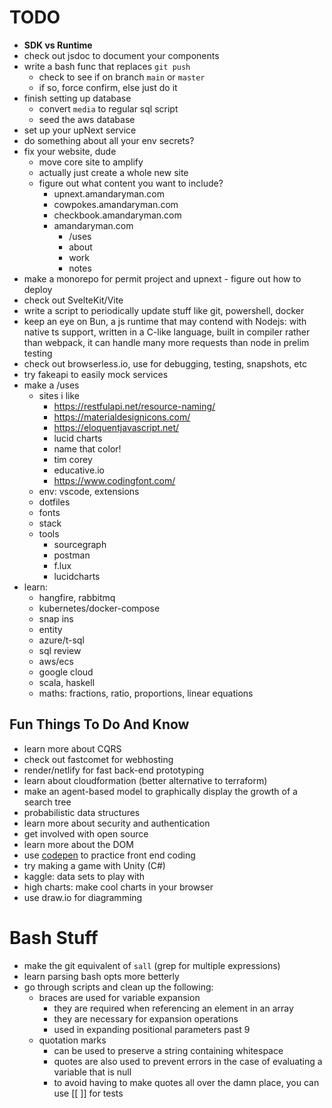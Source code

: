 # TODO
* **SDK vs Runtime**
* check out jsdoc to document your components
* write a bash func that replaces `git push`
	* check to see if on branch `main` or `master`
	* if so, force confirm, else just do it
* finish setting up database
	* convert `media` to regular sql script
	* seed the aws database
* set up your upNext service
* do something about all your env secrets?
* fix your website, dude
	* move core site to amplify
	* actually just create a whole new site
	* figure out what content you want to include?
		* upnext.amandaryman.com
		* cowpokes.amandaryman.com
		* checkbook.amandaryman.com
		* amandaryman.com
			* /uses
			* about
			* work
			* notes
* make a monorepo for permit project and upnext - figure out how to deploy
* check out SvelteKit/Vite
* write a script to periodically update stuff like git, powershell, docker
* keep an eye on Bun, a js runtime that may contend with Nodejs: with native ts support, written in a C-like language, built in compiler rather than webpack, it can handle many more requests than node in prelim testing
* check out browserless.io, use for debugging, testing, snapshots, etc
* try fakeapi to easily mock services
* make a /uses
	* sites i like
		* https://restfulapi.net/resource-naming/
		* https://materialdesignicons.com/
		* https://eloquentjavascript.net/
		* lucid charts
		* name that color!
		* tim corey
		* educative.io
		* https://www.codingfont.com/
	* env: vscode, extensions
	* dotfiles
	* fonts
	* stack
	* tools
		* sourcegraph
		* postman
		* f.lux
		* lucidcharts
* learn:
	* hangfire, rabbitmq
	* kubernetes/docker-compose
	* snap ins
	* entity
	* azure/t-sql
	* sql review
	* aws/ecs
	* google cloud
	* scala, haskell
	* maths: fractions, ratio, proportions, linear equations

## Fun Things To Do And Know
* learn more about CQRS
* check out fastcomet for webhosting
* render/netlify for fast back-end prototyping
* learn about cloudformation (better alternative to terraform)
* make an agent-based model to graphically display the growth of a search tree
* probabilistic data structures
* learn more about security and authentication
* get involved with open source
* learn more about the DOM
* use [codepen](https://codepen.io/) to practice front end coding
* try making a game with Unity (C#)
* kaggle: data sets to play with
* high charts: make cool charts in your browser
* use draw.io for diagramming

# Bash Stuff
* make the git equivalent of `sall` (grep for multiple expressions)
* learn parsing bash opts more betterly
* go through scripts and clean up the following:
	* braces are used for variable expansion
		* they are required when referencing an element in an array
		* they are necessary for expansion operations
		* used in expanding positional parameters past 9
	* quotation marks
		* can be used to preserve a string containing whitespace
		* quotes are also used to prevent errors in the case of evaluating a variable that is null
		* to avoid having to make quotes all over the damn place, you can use [[ ]] for tests
